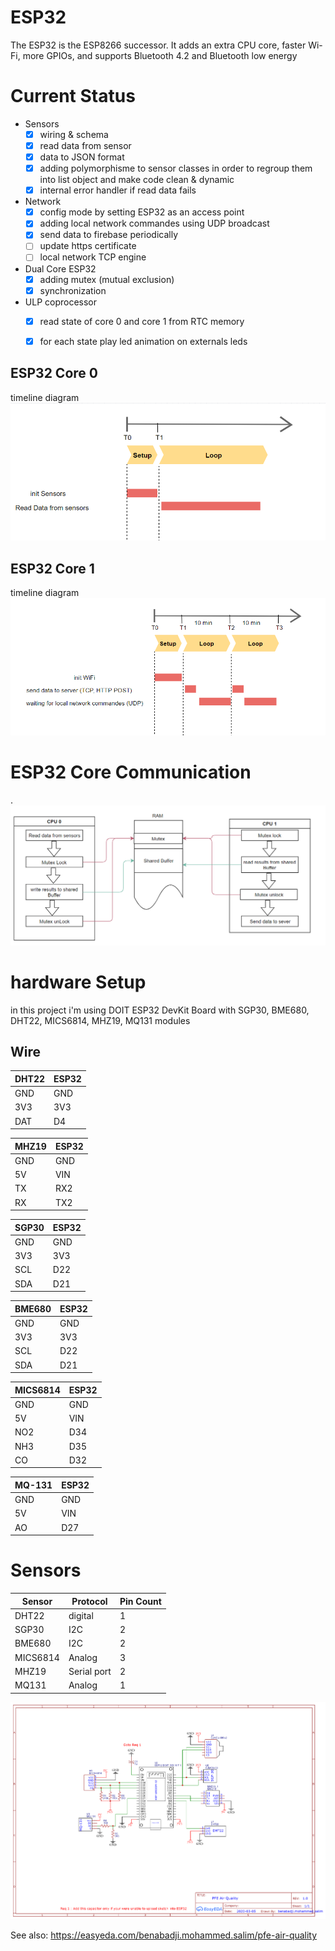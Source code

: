 # ESP32


The ESP32 is the ESP8266 successor. It adds an extra CPU core, faster Wi-Fi, more GPIOs, and supports Bluetooth 4.2 and Bluetooth low energy

# Current Status

- Sensors
    + [X] wiring & schema
    + [X] read data from sensor
    + [X] data to JSON format
    + [X] adding polymorphisme to sensor classes in order to regroup them into list object and make code clean & dynamic
    + [X] internal error handler if read data fails
- Network
    + [X] config mode by setting ESP32 as an access point 
    + [X] adding local network commandes using UDP broadcast 
    + [X] send data to firebase periodically
    + [ ] update https certificate
    + [ ] local network TCP engine
- Dual Core ESP32
    + [X] adding mutex (mutual exclusion) 
    + [X] synchronization
- ULP coprocessor
    + [X] read state of core 0 and core 1 from RTC memory
    + [X] for each state play led animation on externals leds

    

    
## ESP32 Core 0
timeline diagram 
![](TimeLineCore0.png)

## ESP32 Core 1
timeline diagram 
![](TimeLineCore1.png)


# ESP32 Core Communication
.
![](MultiCoreComm.png)


# hardware Setup
in this project i'm using DOIT ESP32 DevKit Board with SGP30, BME680, DHT22, MICS6814, MHZ19, MQ131 modules


## Wire

| DHT22 | ESP32 | 
|-------|-------|
| GND   | GND   |
| 3V3   | 3V3   |
| DAT   | D4    |

| MHZ19 | ESP32 | 
|-------|-------|
| GND   | GND   |
| 5V    | VIN   |
| TX    | RX2   |
| RX    | TX2   |

| SGP30 | ESP32 | 
|-------|-------|
| GND   | GND   |
| 3V3   | 3V3   |
| SCL   | D22   |
| SDA   | D21   |

| BME680 | ESP32 | 
|--------|-------|
| GND    | GND   |
| 3V3    | 3V3   |
| SCL    | D22   |
| SDA    | D21   |

| MICS6814 | ESP32 | 
|----------|-------|
| GND      | GND   |
| 5V       | VIN   |
| NO2      | D34   |
| NH3      | D35   |
| CO       | D32   |

| MQ-131 | ESP32 | 
|--------|-------|
| GND    | GND   |
| 5V     | VIN   |
| AO     | D27   |


# Sensors


| Sensor   | Protocol    | Pin Count |
| -------- | ----------- | --------- |
| DHT22    | digital     | 1         |
| SGP30    | I2C         | 2         |
| BME680   | I2C         | 2         |
| MICS6814 | Analog      | 3         |
| MHZ19    | Serial port | 2         |
| MQ131    | Analog      | 1         |

![](Schematic_PFE_Air_Quality_2020-07-16_12-40-15.png)

See also: https://easyeda.com/benabadji.mohammed.salim/pfe-air-quality





